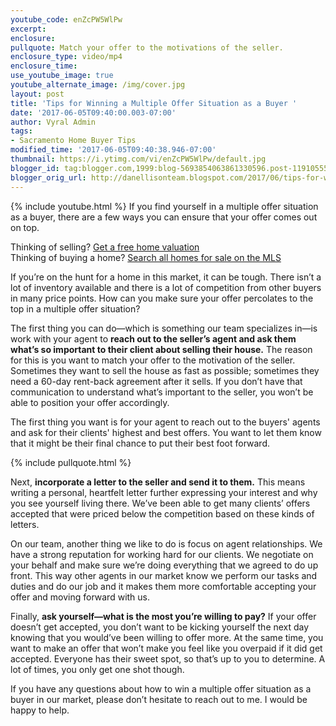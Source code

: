 ```yaml
---
youtube_code: enZcPW5WlPw
excerpt:
enclosure:
pullquote: Match your offer to the motivations of the seller.
enclosure_type: video/mp4
enclosure_time:
use_youtube_image: true
youtube_alternate_image: /img/cover.jpg
layout: post
title: 'Tips for Winning a Multiple Offer Situation as a Buyer '
date: '2017-06-05T09:40:00.003-07:00'
author: Vyral Admin
tags:
- Sacramento Home Buyer Tips
modified_time: '2017-06-05T09:40:38.946-07:00'
thumbnail: https://i.ytimg.com/vi/enZcPW5WlPw/default.jpg
blogger_id: tag:blogger.com,1999:blog-5693854063861330596.post-1191055529307749303
blogger_orig_url: http://danellisonteam.blogspot.com/2017/06/tips-for-winning-multiple-offer.html
---
```

{% include youtube.html %}
If you find yourself in a multiple offer situation as a buyer, there are a few ways you can ensure that your offer comes out on top.

<div class="post-cta">
Thinking of selling? <a href="http://www.homesingreatersacramento.com/homevalue" target="_blank">Get a free home valuation</a><br>
Thinking of buying a home? <a href="http://www.homesingreatersacramento.com/search" target="_blank">Search all homes for sale on the MLS</a>
</div>

If you’re on the hunt for a home in this market, it can be tough. There isn’t a lot of inventory available and there is a lot of competition from other buyers in many price points. How can you make sure your offer percolates to the top in a multiple offer situation?

The first thing you can do—which is something our team specializes in—is work with your agent to **reach out to the seller’s agent and ask them what’s so important to their client about selling their house.** The reason for this is you want to match your offer to the motivation of the seller. Sometimes they want to sell the house as fast as possible; sometimes they need a 60-day rent-back agreement after it sells. If you don’t have that communication to understand what’s important to the seller, you won’t be able to position your offer accordingly.

The first thing you want is for your agent to reach out to the buyers' agents and ask for their clients' highest and best offers. You want to let them know that it might be their final chance to put their best foot forward.

{% include pullquote.html %}

Next, **incorporate a letter to the seller and send it to them.** This means writing a personal, heartfelt letter further expressing your interest and why you see yourself living there. We’ve been able to get many clients’ offers accepted that were priced below the competition based on these kinds of letters.

On our team, another thing we like to do is focus on agent relationships. We have a strong reputation for working hard for our clients. We negotiate on your behalf and make sure we’re doing everything that we agreed to do up front. This way other agents in our market know we perform our tasks and duties and do our job and it makes them more comfortable accepting your offer and moving forward with us.

Finally, **ask yourself—what is the most you’re willing to pay?** If your offer doesn’t get accepted, you don’t want to be kicking yourself the next day knowing that you would’ve been willing to offer more. At the same time, you want to make an offer that won’t make you feel like you overpaid if it did get accepted. Everyone has their sweet spot, so that’s up to you to determine. A lot of times, you only get one shot though.

If you have any questions about how to win a multiple offer situation as a buyer in our market, please don’t hesitate to reach out to me. I would be happy to help.
